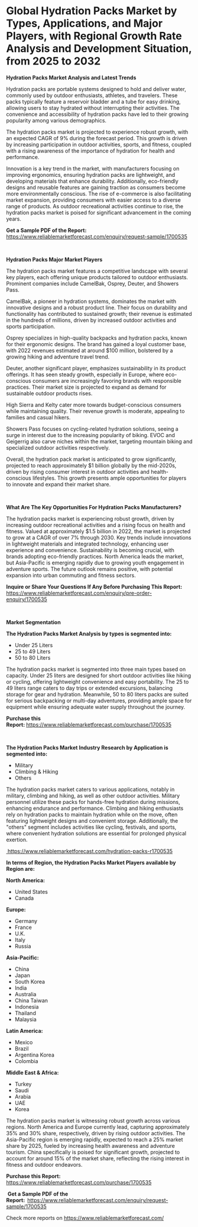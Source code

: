 <p><h1>Global Hydration Packs Market by Types, Applications, and Major Players, with Regional Growth Rate Analysis and Development Situation, from 2025 to 2032</h1></p><p><strong>Hydration Packs Market Analysis and Latest Trends</strong></p>
<p><p>Hydration packs are portable systems designed to hold and deliver water, commonly used by outdoor enthusiasts, athletes, and travelers. These packs typically feature a reservoir bladder and a tube for easy drinking, allowing users to stay hydrated without interrupting their activities. The convenience and accessibility of hydration packs have led to their growing popularity among various demographics.</p><p>The hydration packs market is projected to experience robust growth, with an expected CAGR of 9% during the forecast period. This growth is driven by increasing participation in outdoor activities, sports, and fitness, coupled with a rising awareness of the importance of hydration for health and performance. </p><p>Innovation is a key trend in the market, with manufacturers focusing on improving ergonomics, ensuring hydration packs are lightweight, and developing materials that enhance durability. Additionally, eco-friendly designs and reusable features are gaining traction as consumers become more environmentally conscious. The rise of e-commerce is also facilitating market expansion, providing consumers with easier access to a diverse range of products. As outdoor recreational activities continue to rise, the hydration packs market is poised for significant advancement in the coming years.</p></p>
<p><strong>Get a Sample PDF of the Report:&nbsp;</strong> <a href="https://www.reliablemarketforecast.com/enquiry/request-sample/1700535?utm_campaign=3521&utm_medium=2&utm_source=Github&utm_content=ia&utm_term=27032025&utm_id=hydration-packs">https://www.reliablemarketforecast.com/enquiry/request-sample/1700535</a></p>
<p>&nbsp;</p>
<p><strong>Hydration Packs Major Market Players</strong></p>
<p><p>The hydration packs market features a competitive landscape with several key players, each offering unique products tailored to outdoor enthusiasts. Prominent companies include CamelBak, Osprey, Deuter, and Showers Pass. </p><p>CamelBak, a pioneer in hydration systems, dominates the market with innovative designs and a robust product line. Their focus on durability and functionality has contributed to sustained growth; their revenue is estimated in the hundreds of millions, driven by increased outdoor activities and sports participation. </p><p>Osprey specializes in high-quality backpacks and hydration packs, known for their ergonomic designs. The brand has gained a loyal customer base, with 2022 revenues estimated at around $100 million, bolstered by a growing hiking and adventure travel trend.</p><p>Deuter, another significant player, emphasizes sustainability in its product offerings. It has seen steady growth, especially in Europe, where eco-conscious consumers are increasingly favoring brands with responsible practices. Their market size is projected to expand as demand for sustainable outdoor products rises.</p><p>High Sierra and Kelty cater more towards budget-conscious consumers while maintaining quality. Their revenue growth is moderate, appealing to families and casual hikers.</p><p>Showers Pass focuses on cycling-related hydration solutions, seeing a surge in interest due to the increasing popularity of biking. EVOC and Geigerrig also carve niches within the market, targeting mountain biking and specialized outdoor activities respectively.</p><p>Overall, the hydration pack market is anticipated to grow significantly, projected to reach approximately $1 billion globally by the mid-2020s, driven by rising consumer interest in outdoor activities and health-conscious lifestyles. This growth presents ample opportunities for players to innovate and expand their market share.</p></p>
<p>&nbsp;</p>
<p><strong>What Are The Key Opportunities For Hydration Packs Manufacturers?</strong></p>
<p><p>The hydration packs market is experiencing robust growth, driven by increasing outdoor recreational activities and a rising focus on health and fitness. Valued at approximately $1.5 billion in 2022, the market is projected to grow at a CAGR of over 7% through 2030. Key trends include innovations in lightweight materials and integrated technology, enhancing user experience and convenience. Sustainability is becoming crucial, with brands adopting eco-friendly practices. North America leads the market, but Asia-Pacific is emerging rapidly due to growing youth engagement in adventure sports. The future outlook remains positive, with potential expansion into urban commuting and fitness sectors.</p></p>
<p><strong>Inquire or Share Your Questions If Any Before Purchasing This Report:</strong> <a href="https://www.reliablemarketforecast.com/enquiry/pre-order-enquiry/1700535?utm_campaign=3521&utm_medium=2&utm_source=Github&utm_content=ia&utm_term=27032025&utm_id=hydration-packs">https://www.reliablemarketforecast.com/enquiry/pre-order-enquiry/1700535</a></p>
<p>&nbsp;</p>
<p><strong>Market Segmentation</strong></p>
<p><strong>The Hydration Packs Market Analysis by types is segmented into:</strong></p>
<p><ul><li>Under 25 Liters</li><li>25 to 49 Liters</li><li>50 to 80 Liters</li></ul></p>
<p><p>The hydration packs market is segmented into three main types based on capacity. Under 25 liters are designed for short outdoor activities like hiking or cycling, offering lightweight convenience and easy portability. The 25 to 49 liters range caters to day trips or extended excursions, balancing storage for gear and hydration. Meanwhile, 50 to 80 liters packs are suited for serious backpacking or multi-day adventures, providing ample space for equipment while ensuring adequate water supply throughout the journey.</p></p>
<p><strong>Purchase this Report:&nbsp;</strong><a href="https://www.reliablemarketforecast.com/purchase/1700535?utm_campaign=3521&utm_medium=2&utm_source=Github&utm_content=ia&utm_term=27032025&utm_id=hydration-packs">https://www.reliablemarketforecast.com/purchase/1700535</a></p>
<p>&nbsp;</p>
<p><strong>The Hydration Packs Market Industry Research by Application is segmented into:</strong></p>
<p><ul><li>Military</li><li>Climbing & Hiking</li><li>Others</li></ul></p>
<p><p>The hydration packs market caters to various applications, notably in military, climbing and hiking, as well as other outdoor activities. Military personnel utilize these packs for hands-free hydration during missions, enhancing endurance and performance. Climbing and hiking enthusiasts rely on hydration packs to maintain hydration while on the move, often featuring lightweight designs and convenient storage. Additionally, the "others" segment includes activities like cycling, festivals, and sports, where convenient hydration solutions are essential for prolonged physical exertion.</p></p>
<p><a href="https://www.reliablemarketforecast.com/hydration-packs-r1700535?utm_campaign=3521&utm_medium=2&utm_source=Github&utm_content=ia&utm_term=27032025&utm_id=hydration-packs">&nbsp;https://www.reliablemarketforecast.com/hydration-packs-r1700535</a></p>
<p><strong>In terms of Region, the Hydration Packs Market Players available by Region are:</strong></p>
<p>
    <p> <strong> North America: </strong>
        <ul>
            <li>United States</li>
            <li>Canada</li>
        </ul>
        </p> 
    <p> <strong> Europe: </strong>
        <ul>
            <li>Germany</li>
            <li>France</li>
            <li>U.K.</li>
            <li>Italy</li>
            <li>Russia</li>
        </ul>
        </p> 
    <p> <strong> Asia-Pacific: </strong>
        <ul>
            <li>China</li>
            <li>Japan</li>
            <li>South Korea</li>
            <li>India</li>
            <li>Australia</li>
            <li>China Taiwan</li>
            <li>Indonesia</li>
            <li>Thailand</li>
            <li>Malaysia</li>
        </ul>
        </p> 
    <p> <strong> Latin America: </strong>
        <ul>
            <li>Mexico</li>
            <li>Brazil</li>
            <li>Argentina Korea</li>
            <li>Colombia</li>
        </ul>
        </p> 
    <p> <strong> Middle East & Africa: </strong>
        <ul>
            <li>Turkey</li>
            <li>Saudi</li>
            <li>Arabia</li>
            <li>UAE</li>
            <li>Korea</li>
        </ul>
    </p>
    </p>
<p><p>The hydration packs market is witnessing robust growth across various regions. North America and Europe currently lead, capturing approximately 35% and 30% share, respectively, driven by rising outdoor activities. The Asia-Pacific region is emerging rapidly, expected to reach a 25% market share by 2025, fueled by increasing health awareness and adventure tourism. China specifically is poised for significant growth, projected to account for around 15% of the market share, reflecting the rising interest in fitness and outdoor endeavors.</p></p>
<p><strong>Purchase this Report: </strong><a href="https://www.reliablemarketforecast.com/purchase/1700535?utm_campaign=3521&utm_medium=2&utm_source=Github&utm_content=ia&utm_term=27032025&utm_id=hydration-packs">https://www.reliablemarketforecast.com/purchase/1700535</a></p>
<p>&nbsp;<strong>Get a Sample PDF of the Report:&nbsp;&nbsp;</strong><a href="https://www.reliablemarketforecast.com/enquiry/request-sample/1700535?utm_campaign=3521&utm_medium=2&utm_source=Github&utm_content=ia&utm_term=27032025&utm_id=hydration-packs">https://www.reliablemarketforecast.com/enquiry/request-sample/1700535</a></p>
<p><strong></strong></p>
<p>Check more reports on <a href="https://www.reliablemarketforecast.com/?utm_campaign=3521&utm_medium=2&utm_source=Github&utm_content=ia&utm_term=27032025&utm_id=hydration-packs">https://www.reliablemarketforecast.com/</a></p>